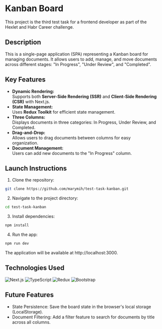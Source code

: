 # Kanban Board

This project is the third test task for a frontend developer as part of the Hexlet and Habr Career challenge.

## Description

This is a single-page application (SPA) representing a Kanban board for managing documents. It allows users to add, manage, and move documents across different stages: "In Progress", "Under Review", and "Completed".

## Key Features

- **Dynamic Rendering:**  
  Supports both **Server-Side Rendering (SSR)** and **Client-Side Rendering (CSR)** with Next.js.  
- **State Management:**  
  Uses **Redux Toolkit** for efficient state management.
- **Three Columns:**  
  Displays documents in three categories: In Progress, Under Review, and Completed.  
- **Drag-and-Drop:**  
  Allows users to drag documents between columns for easy organization.  
- **Document Management:**  
  Users can add new documents to the "In Progress" column. 

## Launch Instructions
1. Clone the repository:
  ```sh
  git clone https://github.com/marymih/test-task-kanban.git
  ```

2. Navigate to the project directory:
  ```sh
  cd test-task-kanban
  ```

3. Install dependencies:
  ```sh
  npm install
  ```
4. Run the app:
  ```sh
  npm run dev
  ```
  The application will be available at http://localhost:3000.

## Technologies Used
![Next.js](https://img.shields.io/badge/Next.js-000000?style=for-the-badge&logo=next.js&logoColor=white)
![TypeScript](https://img.shields.io/badge/TypeScript-007ACC?style=for-the-badge&logo=typescript&logoColor=white)
![Redux](https://img.shields.io/badge/Redux-764ABC?style=for-the-badge&logo=redux&logoColor=white)
![Bootstrap](https://img.shields.io/badge/Bootstrap-7952B3?style=for-the-badge&logo=bootstrap&logoColor=white)

## Future Features
- State Persistence: Save the board state in the browser's local storage (LocalStorage).
- Document Filtering: Add a filter feature to search for documents by title across all columns.
